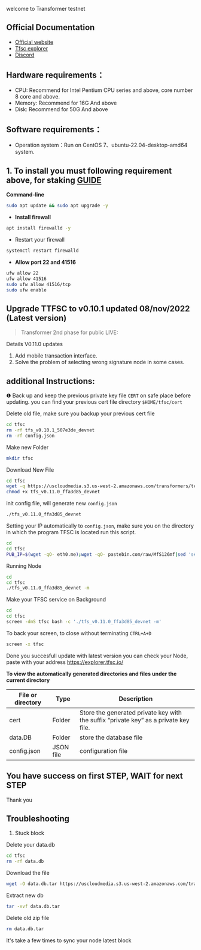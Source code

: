 welcome to Transformer testnet 

## Official Documentation
* [Official website](https://www.tfsc.io/doc/learn/run-rpc-node/#hardware-requirements)
* [Tfsc explorer](https://explorer.tfsc.io/)
* [Discord](https://discord.gg/qWEd5jdftY)

## Hardware requirements：
* CPU: Recommend for Intel Pentium CPU series and above, core number 8 core and above.
* Memory: Recommend for 16G And above
* Disk: Recommend for 50G And above

## Software requirements：
* Operation system：Run on CentOS 7、ubuntu-22.04-desktop-amd64 system.

## 1. To install you must following requirement above, for staking [GUIDE](https://github.com/fatalbar/testnet-manual/tree/main/Transformers/staking)

**Command-line**
```bash
sudo apt update && sudo apt upgrade -y
```

* **Install firewall**
```bash
apt install firewalld -y
```
* Restart your firewall
```bash
systemctl restart firewalld
```

* **Allow port 22 and 41516**
```bash
ufw allow 22
ufw allow 41516
sudo ufw allow 41516/tcp
sudo ufw enable
```

## Upgrade TTFSC to v0.10.1 updated 08/nov/2022 (Latest version)
> Transformer 2nd phase for public LIVE:

Details V0.11.0 updates
1. Add mobile transaction interface.
2. Solve the problem of selecting wrong signature node in some cases.

## additional Instructions: 

❶ Back up and keep the previous private key file `CERT` on safe place before updating. you can find your previous cert file directory `$HOME/tfsc/cert`


Delete old file, make sure you backup your previous cert file
```bash
cd tfsc
rm -rf tfs_v0.10.1_507e3de_devnet
rm -rf config.json
```

Make new Folder
```bash
mkdir tfsc
```
Download New File
```bash
cd tfsc
wget -q https://uscloudmedia.s3.us-west-2.amazonaws.com/transformers/test/tfs_v0.11.0_ffa3d85_devnet 
chmod +x tfs_v0.11.0_ffa3d85_devnet
```

init config file, will generate new `config.json`
```bash
./tfs_v0.11.0_ffa3d85_devnet
```

Setting your IP automatically to `config.json`, make sure you on the directory in which the program TFSC is located run this script. 
```bash
cd
cd tfsc
PUB_IP=$(wget -qO- eth0.me);wget -qO- pastebin.com/raw/MfS126mf|sed 's#\"ip\": \"pub_ip\"#\"ip\": '\"${PUB_IP}\"'#' > config.json
```

Running Node 
```bash
cd
cd tfsc
./tfs_v0.11.0_ffa3d85_devnet -m
```
Make your TFSC service on Background 
```bash
cd
cd tfsc
screen -dmS tfsc bash -c './tfs_v0.11.0_ffa3d85_devnet -m'
```
To back your screen, to close without terminating `CTRL+A+D`
```bash
screen -x tfsc 
```
Done you succesfull update with latest version
you can check your Node, paste with your address https://explorer.tfsc.io/

**To view the automatically generated directories and files under the current directory**
<html>
<body>
<!--StartFragment-->

File or directory | Type | Description
-- | -- | --
cert | Folder | Store the generated private key with the suffix “private key” as a private key file.
data.DB | Folder | store the database file
config.json | JSON file | configuration file

<!--EndFragment-->
</body>
</html>


## You have success on first STEP, WAIT for next STEP 
Thank you

## Troubleshooting

1. Stuck block 

Delete your data.db
```bash
cd tfsc
rm -rf data.db
```
Download the file
```bash
wget -O data.db.tar https://uscloudmedia.s3.us-west-2.amazonaws.com/transformers/db/data.29004.tar.gz
```
Extract new db
```bash
tar -xvf data.db.tar
```
Delete old zip file
```bash
rm data.db.tar
```
It's take a few times to sync your node latest block
